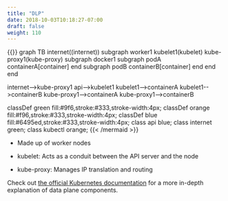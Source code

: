 ```yaml
---
title: "DLP"
date: 2018-10-03T10:18:27-07:00
draft: false
weight: 110
---
```


{{<mermaid>}}
graph TB
internet((internet))
    subgraph worker1
      kubelet1(kubelet)
      kube-proxy1(kube-proxy)
      subgraph docker1
        subgraph podA
          containerA[container]
        end
        subgraph podB
          containerB[container]
        end
      end
    end

  internet-->kube-proxy1
  api-->kubelet1
  kubelet1-->containerA
  kubelet1-->containerB
  kube-proxy1-->containerA
  kube-proxy1-->containerB

  classDef green fill:#9f6,stroke:#333,stroke-width:4px;
  classDef orange fill:#f96,stroke:#333,stroke-width:4px;
  classDef blue fill:#6495ed,stroke:#333,stroke-width:4px;
  class api blue;
  class internet green;
  class kubectl orange;
{{< /mermaid >}}

* Made up of worker nodes

* kubelet: Acts as a conduit between the API server and the node

* kube-proxy: Manages IP translation and routing

Check out [the official Kubernetes documentation](https://kubernetes.io/docs/concepts/overview/components/#node-components) for a more in-depth explanation of data plane components.
